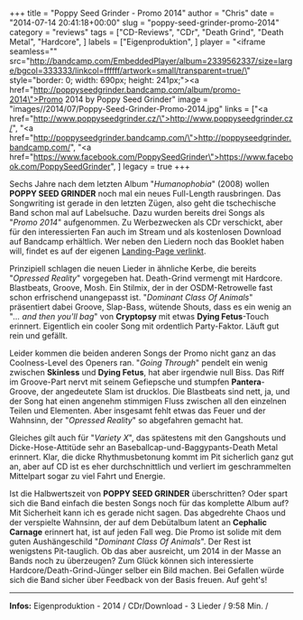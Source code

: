 +++
title = "Poppy Seed Grinder - Promo 2014"
author = "Chris"
date = "2014-07-14 20:41:18+00:00"
slug = "poppy-seed-grinder-promo-2014"
category = "reviews"
tags = ["CD-Reviews", "CDr", "Death Grind", "Death Metal", "Hardcore", ]
labels = ["Eigenproduktion", ]
player = "<iframe seamless=\"\" src=\"http://bandcamp.com/EmbeddedPlayer/album=2339562337/size=large/bgcol=333333/linkcol=ffffff/artwork=small/transparent=true/\" style=\"border: 0; width: 690px; height: 241px;\"><a href=\"http://poppyseedgrinder.bandcamp.com/album/promo-2014\">Promo 2014 by Poppy Seed Grinder</a></iframe>"
image = "images//2014/07/Poppy-Seed-Grinder-Promo-2014.jpg"
links = ["<a href=\"http://www.poppyseedgrinder.cz/\">http://www.poppyseedgrinder.cz/</a>", "<a href=\"http://poppyseedgrinder.bandcamp.com/\">http://poppyseedgrinder.bandcamp.com/</a>", "<a href=\"https://www.facebook.com/PoppySeedGrinder\">https://www.facebook.com/PoppySeedGrinder</a>", ]
legacy = true
+++

Sechs Jahre nach dem letzten Album "_Humanophobia_" (2008) wollen **POPPY SEED GRINDER** noch mal ein neues Full-Length rausbringen. Das Songwriting ist gerade in den letzten Zügen, also geht die tschechische Band schon mal auf Labelsuche. Dazu wurden bereits drei Songs als "_Promo 2014_" aufgenommen. Zu Werbezwecken als CDr verschickt, aber für den interessierten Fan auch im Stream und als kostenlosen Download auf Bandcamp erhältlich. Wer neben den Liedern noch das Booklet haben will, findet es auf der eigenen <a href="http://www.poppyseedgrinder.cz/promo/">Landing-Page verlinkt</a>.

Prinzipiell schlagen die neuen Lieder in ähnliche Kerbe, die bereits "_Opressed Reality_" vorgegeben hat. Death-Grind vermengt mit Hardcore. Blastbeats, Groove, Mosh. Ein Stilmix, der in der OSDM-Retrowelle fast schon erfrischend unangepasst ist. "_Dominant Class Of Animals_" präsentiert dabei Groove, Slap-Bass, wütende Shouts, dass es ein wenig an "_... and then you'll bag_" von **Cryptopsy** mit etwas **Dying Fetus**-Touch erinnert. Eigentlich ein cooler Song mit ordentlich Party-Faktor. Läuft gut rein und gefällt.

Leider kommen die beiden anderen Songs der Promo nicht ganz an das Coolness-Level des Openers ran. "_Going Through_" pendelt ein wenig zwischen **Skinless** und **Dying Fetus**, hat aber irgendwie null Biss. Das Riff im Groove-Part nervt mit seinem Gefiepsche und stumpfen **Pantera**-Groove, der angedeutete Slam ist drucklos. Die Blastbeats sind nett, ja, und der Song hat einen angenehm stimmigen Fluss zwischen all den einzelnen Teilen und Elementen. Aber insgesamt fehlt etwas das Feuer und der Wahnsinn, der "_Opressed Reality_" so abgefahren gemacht hat.

Gleiches gilt auch für "_Variety X_", das spätestens mit den Gangshouts und Dicke-Hose-Attitüde sehr an Baseballcap-und-Baggypants-Death Metal erinnert. Klar, die dicke Rhythmusbetonung kommt im Pit sicherlich ganz gut an, aber auf CD ist es eher durchschnittlich und verliert im geschrammelten Mittelpart sogar zu viel Fahrt und Energie.

Ist die Halbwertszeit von **POPPY SEED GRINDER** überschritten? Oder spart sich die Band einfach die besten Songs noch für das komplette Album auf? Mit Sicherheit kann ich es gerade nicht sagen. Das abgedrehte Chaos und der verspielte Wahnsinn, der auf dem Debütalbum latent an **Cephalic Carnage** erinnert hat, ist auf jeden Fall weg. Die Promo ist solide mit dem guten Aushängeschild "_Dominant Class Of Animals_". Der Rest ist wenigstens Pit-tauglich. Ob das aber ausreicht, um 2014 in der Masse an Bands noch zu überzeugen? Zum Glück können sich interessierte Hardcore/Death-Grind-Jünger selber ein Bild machen. Bei Gefallen würde sich die Band sicher über Feedback von der Basis freuen. Auf geht's!





---
**Infos:**
Eigenproduktion - 2014 / 
CDr/Download - 3 Lieder / 9:58 Min. / 
